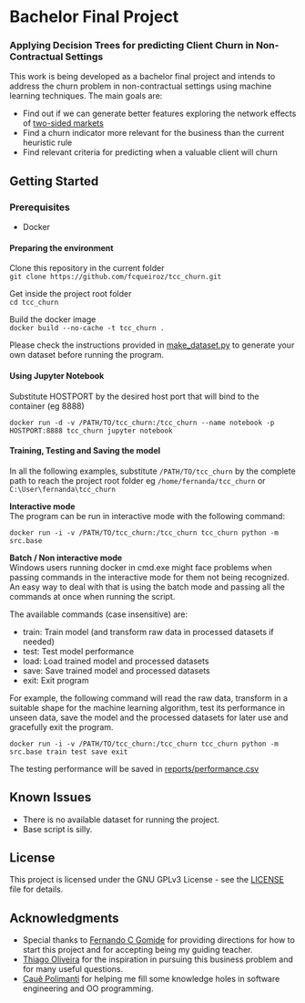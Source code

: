 # Bachelor Final Project
### Applying Decision Trees for predicting Client Churn in Non-Contractual Settings

This work is being developed as a bachelor final project and intends to address 
the churn problem in non-contractual settings using machine learning techniques. 
The main goals are:
* Find out if we can generate better features exploring the network effects of 
[two-sided markets](https://en.wikipedia.org/wiki/Two-sided_market)
* Find a churn indicator more relevant for the business than the current heuristic 
rule 
* Find relevant criteria for predicting when a valuable client will churn  
  
## Getting Started

### Prerequisites
* Docker

#### Preparing the environment

Clone this repository in the current folder  
`git clone https://github.com/fcqueiroz/tcc_churn.git`  

Get inside the project root folder  
`cd tcc_churn`  

Build the docker image  
`docker build --no-cache -t tcc_churn .`

Please check the instructions provided in [make_dataset.py](src/data/make_dataset.py)
to generate your own dataset before running the program.

#### Using Jupyter Notebook
Substitute HOSTPORT by the desired host port that will bind to the container 
(eg 8888)  

`docker run -d -v /PATH/TO/tcc_churn:/tcc_churn --name notebook -p HOSTPORT:8888 tcc_churn jupyter notebook`

#### Training, Testing and Saving the model

In all the following examples, substitute `/PATH/TO/tcc_churn` by the complete path 
to reach the project root folder eg `/home/fernanda/tcc_churn` or 
`C:\User\fernanda\tcc_churn` 

__Interactive mode__  
The program can be run in interactive mode with the following command:  

`docker run -i -v /PATH/TO/tcc_churn:/tcc_churn tcc_churn python -m src.base`

__Batch / Non interactive mode__  
Windows users running docker in cmd.exe might face problems when passing commands 
in the interactive mode for them not being recognized. An easy way to deal with 
that is using the batch mode and passing all the commands at once when running 
the script.  

The available commands (case insensitive) are:
* train: Train model (and transform raw data in processed datasets if needed)
* test: Test model performance
* load: Load trained model and processed datasets
* save: Save trained model and processed datasets
* exit: Exit program

For example, the following command will read the raw data, transform in a suitable
shape for the machine learning algorithm, test its performance in unseen data,
save the model and the processed datasets for later use and gracefully exit the program.  

`docker run -i -v /PATH/TO/tcc_churn:/tcc_churn tcc_churn python -m src.base train test save exit`

The testing performance will be saved in [reports/performance.csv](reports/performance.csv)

## Known Issues
* There is no available dataset for running the project. 
* Base script is silly. 

## License

This project is licensed under the GNU GPLv3 License - see the [LICENSE](LICENSE) file for details.

## Acknowledgments

* Special thanks to [Fernando C Gomide](http://www.dca.fee.unicamp.br/~gomide/) for providing directions for how to start this project and for accepting being my guiding teacher.
* [Thiago Oliveira](https://www.linkedin.com/in/thiagosoaresdeoliveira/) for the inspiration in pursuing this business problem and for many useful questions.
* [Cauê Polimanti](https://github.com/CaueP) for helping me fill some knowledge holes in software engineering and OO programming.
